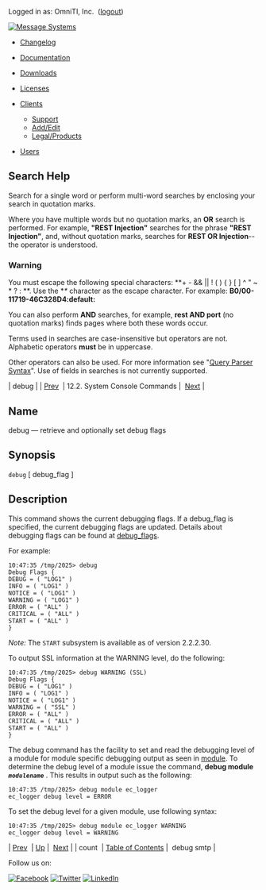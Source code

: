 Logged in as: OmniTI, Inc.  ([logout](https://support.messagesystems.com/logout.php))

[![Message Systems](https://support.messagesystems.com/images/ms-white205.png)](https://support.messagesystems.com/start.php) 

*   [Changelog](https://support.messagesystems.com/start.php?show=changelog)
*   [Documentation](https://support.messagesystems.com/docs/)
*   [Downloads](https://support.messagesystems.com/start.php)

*   [Licenses](https://support.messagesystems.com/license_summary.php)
*   <a href="">Clients</a>
    *   [Support](https://support.messagesystems.com/cs.php)
    *   [Add/Edit](https://support.messagesystems.com/edit_client.php)
    *   [Legal/Products](https://support.messagesystems.com/edit_products.php)
*   [Users](https://support.messagesystems.com/edit_customer.php)

## Search Help

Search for a single word or perform multi-word searches by enclosing your search in quotation marks.

Where you have multiple words but no quotation marks, an **OR** search is performed. For example, **"REST Injection"** searches for the phrase **"REST Injection"**, and, without quotation marks, searches for **REST OR Injection**--the operator is understood.

### Warning

You must escape the following special characters: **+ - && || ! ( ) { } [ ] ^ " ~ * ? : \**. Use the **\** character as the escape character. For example: **B0/00-11719-46C328D4\:default\:**

You can also perform **AND** searches, for example, **rest AND port** (no quotation marks) finds pages where both these words occur.

Terms used in searches are case-insensitive but operators are not. Alphabetic operators **must** be in uppercase.

Other operators can also be used. For more information see "[Query Parser Syntax](https://lucene.apache.org/core/old_versioned_docs/versions/3_0_0/queryparsersyntax.html)". Use of fields in searches is not currently supported.

| debug |
| [Prev](console_commands.count.php)  | 12.2. System Console Commands |  [Next](console_commands.debug_smtp.php) |

<a name="console_commands.debug"></a>
## Name

debug — retrieve and optionally set debug flags

## Synopsis

`debug` [ debug_flag ]

<a name="idp9592944"></a>
## Description

This command shows the current debugging flags. If a debug_flag is specified, the current debugging flags are updated. Details about debugging flags can be found at [debug_flags](conf.ref.debug_flags.php "debug_flags").

For example:

```
10:47:35 /tmp/2025> debug
Debug Flags {
DEBUG = ( "LOG1" )
INFO = ( "LOG1" )
NOTICE = ( "LOG1" )
WARNING = ( "LOG1" )
ERROR = ( "ALL" )
CRITICAL = ( "ALL" )
START = ( "ALL" )
}
```

*Note:* The `START` subsystem is available as of version 2.2.2.30.

To output SSL information at the WARNING level, do the following:

```
10:47:35 /tmp/2025> debug WARNING (SSL)
Debug Flags {
DEBUG = ( "LOG1" )
INFO = ( "LOG1" )
NOTICE = ( "LOG1" )
WARNING = ( "SSL" )
ERROR = ( "ALL" )
CRITICAL = ( "ALL" )
START = ( "ALL" )
}
```

The debug command has the facility to set and read the debugging level of a module for module specific debugging output as seen in [module](conf.ref.module.php "module"). To determine the debug level of a module issue the command, **debug module *`modulename`***                       . This results in output such as the following:

```
10:47:35 /tmp/2025> debug module ec_logger
ec_logger debug level = ERROR
```

To set the debug level for a given module, use following syntax:

```
10:47:35 /tmp/2025> debug module ec_logger WARNING
ec_logger debug level = WARNING
```

| [Prev](console_commands.count.php)  | [Up](console.commands.non-module.php) |  [Next](console_commands.debug_smtp.php) |
| count  | [Table of Contents](index.php) |  debug smtp |

Follow us on:

[![Facebook](https://support.messagesystems.com/images/icon-facebook.png)](http://www.facebook.com/messagesystems) [![Twitter](https://support.messagesystems.com/images/icon-twitter.png)](http://twitter.com/#!/MessageSystems) [![LinkedIn](https://support.messagesystems.com/images/icon-linkedin.png)](http://www.linkedin.com/company/message-systems)